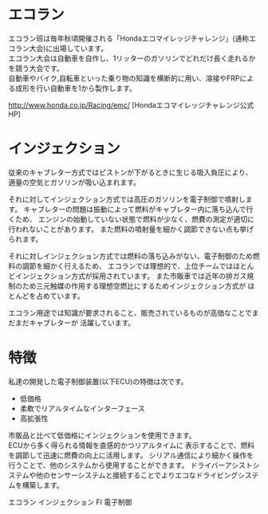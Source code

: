 # エコラン
エコラン班は毎年秋頃開催される「Hondaエコマイレッジチャレンジ」(通称エコラン大会)に出場しています。  
エコラン大会は自動車を自作し、1リッターのガソリンでどれだけ長く走れるかを競う大会です。  
自動車やバイク,自転車といった乗り物の知識を横断的に用い、溶接やFRPによる成形を行い自動車を1から製作します。  

http://www.honda.co.jp/Racing/emc/ [Hondaエコマイレッジチャレンジ公式HP]

# インジェクション
従来のキャブレター方式ではピストンが下がるときに生じる吸入負圧により、
適量の空気とガソリンが吸い込まれます。

それに対してインジェクション方式では高圧のガソリンを電子制御で噴射します。
キャブレターの問題は振動によって燃料がキャブレター内に落ち込んで行くため、
エンジンの始動していない状態で燃料が少なく、燃費の測定が適切に行われないことがあります。
また燃料の噴射量を細かく調節できない点も挙げられます。

それに対しインジェクション方式では燃料の落ち込みがない、電子制御のため燃料の調節を細かく行えるため、
エコランでは理想的で、上位チームではほとんどインジェクション方式が採用されています。
また市販車では近年の排ガス規制のため三元触媒の作用する理想空燃比にするためインジェクション方式が
ほとんどを占めています。

エコラン用途では知識が要求されること、販売されているものが高価なことでまだまだキャブレターが
活躍しています。

# 特徴
私達の開発した電子制御装置(以下ECU)の特徴は次です。
* 低価格
* 柔軟でリアルタイムなインターフェース
* 高拡張性

市販品と比べて低価格にインジェクションを使用できます。  
ECUから多く得られる情報を直感的かつリアルタイムに
表示することで、燃料を調節して迅速に燃費の向上に活用します。
シリアル通信により細かく操作を行うことで、他のシステムから使用することができます。
ドライバーアシストシステムや他のセンサーシステムと接続することでよりエコなドライビングシステムを構築します。

エコラン インジェクション FI 電子制御
